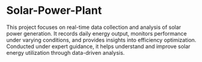 # Solar-Power-Plant
This project focuses on real-time data collection and analysis of solar power generation. It records daily energy output, monitors performance under varying conditions, and provides insights into efficiency optimization. Conducted under expert guidance, it helps understand and improve solar energy utilization through data-driven analysis.
